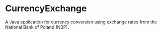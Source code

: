 # CurrencyExchange
A Java application for currency conversion using exchange rates from the National Bank of Poland (NBP). 
